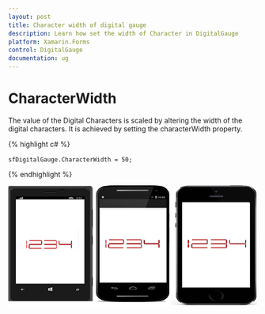 ```yaml
---
layout: post
title: Character width of digital gauge
description: Learn how set the width of Character in DigitalGauge
platform: Xamarin.Forms
control: DigitalGauge
documentation: ug
---
```


# CharacterWidth

The value of the Digital Characters is scaled by altering the width of the digital characters. It is achieved by setting the characterWidth property.

{% highlight c# %}

	sfDigitalGauge.CharacterWidth = 50;

{% endhighlight %}


![](Getting-Started_images/CharacterWidth.png)
